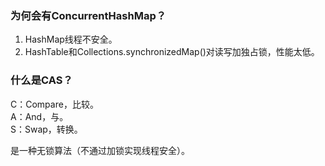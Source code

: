 ### 为何会有ConcurrentHashMap？
1. HashMap线程不安全。
2. HashTable和Collections.synchronizedMap()对读写加独占锁，性能太低。

### 什么是CAS？
C：Compare，比较。  
A：And，与。  
S：Swap，转换。  

是一种无锁算法（不通过加锁实现线程安全）。

